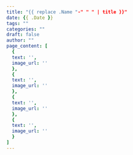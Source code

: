 ```yaml
---
title: "{{ replace .Name "-" " " | title }}"
date: {{ .Date }}
tags: ""
categories: ""
draft: false
author: ""
page_content: [
  {
  text: '',
  image_url: ''
  },
  {
  text: '',
  image_url: ''
  },
  {
  text: '',
  image_url: ''
  },
  {
  text: '',
  image_url: ''
  }
]
---
```


